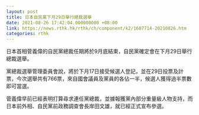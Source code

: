 ```yaml
---
layout: post
title: 日本自民黨下月29日舉行總裁選舉
date: 2021-08-26 17:42:04.000000000 +08:00
link: https://news.rthk.hk/rthk/ch/component/k2/1607714-20210826.htm
categories: rthk
---
```


日本首相菅義偉的自民黨總裁任期將於9月底結束，自民黨確定會在下月29日舉行總裁選舉。

黨總裁選舉管理委員會說，將於下月17日接受候選人登記，並在29日投票及計票，今次選舉共有766票，來自國會議員及黨員的各佔一半，候選人獲得過半票數即可當選。

菅義偉早前已經表明打算尋求連任黨總裁，並據報獲黨內部分重量級人物支持，而日本前外相、自民黨前政務調查會長岸田文雄，就已經正式宣布參選。
